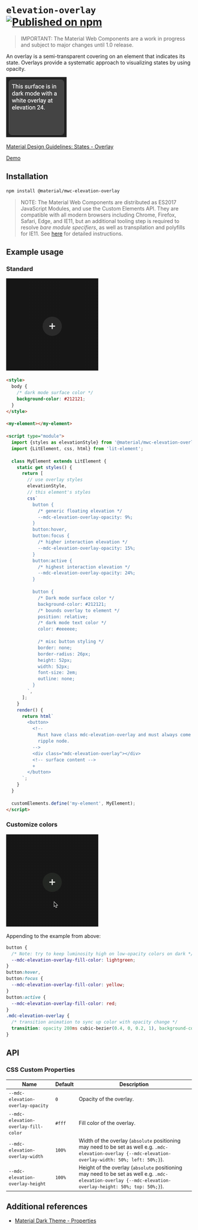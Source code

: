 # `elevation-overlay` [![Published on npm](https://img.shields.io/npm/v/@material/mwc-elevataion-overlay.svg)](https://www.npmjs.com/package/@material/mwc-elevataion-overlay)
> IMPORTANT: The Material Web Components are a work in progress and subject to
> major changes until 1.0 release.

An overlay is a semi-transparent covering on an element that indicates its
state. Overlays provide a systematic approach to visualizing states by using
opacity.

<img src="images/dark_mode.png" height="163px">

[Material Design Guidelines: States - Overlay](https://material.io/design/interaction/states.html#anatomy)

[Demo](https://material-components.github.io/material-components-web-components/demos/elevation-overlay/)

## Installation

```sh
npm install @material/mwc-elevation-overlay
```

> NOTE: The Material Web Components are distributed as ES2017 JavaScript
> Modules, and use the Custom Elements API. They are compatible with all modern
> browsers including Chrome, Firefox, Safari, Edge, and IE11, but an additional
> tooling step is required to resolve *bare module specifiers*, as well as
> transpilation and polyfills for IE11. See
> [here](https://github.com/material-components/material-components-web-components#quick-start)
> for detailed instructions.

## Example usage

### Standard

<img src="images/dark_mode_button.gif" height="250px">

```html
<style>
  body {
    /* dark mode surface color */
    background-color: #212121;
  }
</style>

<my-element></my-element>

<script type="module">
  import {styles as elevationStyle} from '@material/mwc-elevation-overlay/mwc-elevation-overlay.css';
  import {LitElement, css, html} from 'lit-element';

  class MyElement extends LitElement {
    static get styles() {
      return [
        // use overlay styles
        elevationStyle,
        // this element's styles
        css`
          button {
            /* generic floating elevation */
            --mdc-elevation-overlay-opacity: 9%;
          }
          button:hover,
          button:focus {
            /* higher interaction elevation */
            --mdc-elevation-overlay-opacity: 15%;
          }
          button:active {
            /* highest interaction elevation */
            --mdc-elevation-overlay-opacity: 24%;
          }

          button {
            /* Dark mode surface color */
            background-color: #212121;
            /* bounds overlay to element */
            position: relative;
            /* dark mode text color */
            color: #eeeeee;

            /* misc button styling */
            border: none;
            border-radius: 26px;
            height: 52px;
            width: 52px;
            font-size: 2em;
            outline: none;
          }
        `,
      ];
    }
    render() {
      return html`
        <button>
          <!--
            Must have class mdc-elevation-overlay and must always come before a
            ripple node.
          -->
          <div class="mdc-elevation-overlay"></div>
          <!-- surface content -->
          +
        </button>
      `;
    }
  }

  customElements.define('my-element', MyElement);
</script>
```

### Customize colors

<img src="images/styled.gif" height="250px">

Appending to the example from above:
```css
button {
  /* Note: try to keep luminosity high on low-opacity colors on dark */
  --mdc-elevation-overlay-fill-color: lightgreen;
}
button:hover,
button:focus {
  --mdc-elevation-overlay-fill-color: yellow;
}
button:active {
  --mdc-elevation-overlay-fill-color: red;
}
.mdc-elevation-overlay {
  /* transition animation to sync up color with opacity change */
  transition: opacity 280ms cubic-bezier(0.4, 0, 0.2, 1), background-color 280ms cubic-bezier(0.4, 0, 0.2, 1);
}
```

## API

### CSS Custom Properties

Name                                   | Default                               | Description
-------------------------------------- | ------------------------------------- | -----------
`--mdc-elevation-overlay-opacity`      | `0`    | Opacity of the overlay.
`--mdc-elevation-overlay-fill-color`   | `#fff` | Fill color of the overlay.
`--mdc-elevation-overlay-width`        | `100%` | Width of the overlay (`absolute` positioning may need to be set as well e.g. `.mdc-elevation-overlay {--mdc-elevation-overlay-width: 50%; left: 50%;}`).
`--mdc-elevation-overlay-height`       | `100%` | Height of the overlay (`absolute` positioning may need to be set as well e.g. `.mdc-elevation-overlay {--mdc-elevation-overlay-height: 50%; top: 50%;}`).

## Additional references

- [Material Dark Theme - Properties](https://material.io/design/color/dark-theme.html#properties)
